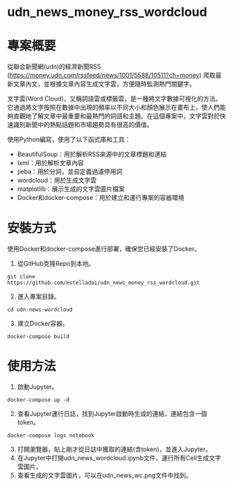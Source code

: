# udn_news_money_rss_wordcloud
# 專案概要
從聯合新聞網(udn)的經濟新聞RSS (https://money.udn.com/rssfeed/news/1001/5588/10511?ch=money) 爬取最新文章內文，並根據文章內容生成文字雲，方便隨時監測熱門關鍵字。

文字雲(Word Cloud)，又稱詞語雲或標籤雲，是一種將文字數據可視化的方法。它通過將文字按照在數據中出現的頻率以不同大小和顏色展示在畫布上，使人們能夠直觀地了解文章中最重要和最熱門的詞語和主題。在這個專案中，文字雲對於快速識別新聞中的熱點話題和市場趨勢具有很高的價值。

使用Python編寫，使用了以下函式庫和工具：
- BeautifulSoup：用於解析RSS來源中的文章標題和連結
- lxml：用於解析文章內容
- jieba：用於分詞，並自定義過濾停用詞
- wordcloud：用於生成文字雲
- matplotlib：展示生成的文字雲圖片檔案
- Docker和docker-compose：用於建立和運行專案的容器環境

# 安裝方式
使用Docker和docker-compose進行部署，確保您已經安裝了Docker。
1. 從GitHub克隆Repo到本地。
```commandline
git clone https://github.com/estelladai/udn_news_money_rss_wordcloud.git
```
2. 進入專案目錄。
```commandline
cd udn-news-wordcloud
```
3. 建立Docker容器。
```commandline
docker-compose build
```

# 使用方法
1. 啟動Jupyter。
```commandline
docker-compose up -d
```
2. 查看Jupyter運行日誌，找到Jupyter啟動時生成的連結，連結包含一個token。
```commandline
docker-compose logs notebook
```
3. 打開瀏覽器，貼上剛才從日誌中獲取的連結(含token)，並進入Jupyter。
4. 在Jupyter中打開udn_news_wordcloud.ipynb文件，運行所有Cell生成文字雲圖片。
5. 查看生成的文字雲圖片，可以在udn_news_wc.png文件中找到。